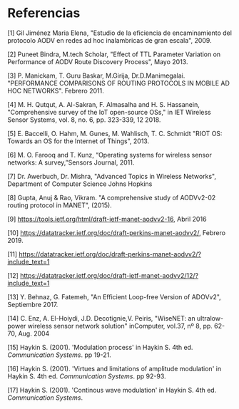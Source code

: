 # Referencias

[1] Gil Jiménez Maria Elena, "Estudio de la eficiencia de encaminamiento del protocolo AODV en redes ad hoc inalambricas de gran escala", 2009.

[2] Puneet Bindra, M.tech Scholar, "Effect of TTL Parameter Variation on Performance of AODV Route Discovery Process", Mayo 2013.

[3] P. Manickam, T. Guru Baskar, M.Girija, Dr.D.Manimegalai.
"PERFORMANCE COMPARISONS OF ROUTING PROTOCOLS IN MOBILE AD HOC NETWORKS".
Febrero 2011.

[4] M. H. Qutqut, A. Al-Sakran, F. Almasalha and H. S. Hassanein, "Comprehensive survey of the IoT open-source OSs," in IET Wireless Sensor Systems, vol. 8, no. 6, pp. 323-339, 12 2018.

[5] E. Baccelli, O. Hahm, M. Gunes, M. Wahlisch, T. C. Schmidt "RIOT OS: Towards an OS for the Internet of Things", 2013.

[6] M. O. Farooq and T. Kunz, “Operating systems for wireless sensor networks: A survey,”Sensors Journal, 2011.

[7] Dr. Awerbuch, Dr. Mishra, "Advanced Topics in Wireless Networks", Department of Computer Science Johns Hopkins

[8] Gupta, Anuj & Rao, Vikram. "A comprehensive study of AODVv2-02 routing protocol in MANET", (2015).

[9] https://tools.ietf.org/html/draft-ietf-manet-aodvv2-16, Abril 2016

[10] https://datatracker.ietf.org/doc/draft-perkins-manet-aodvv2/, Febrero 2019.

[11] https://datatracker.ietf.org/doc/draft-perkins-manet-aodvv2/?include_text=1

[12] https://datatracker.ietf.org/doc/draft-ietf-manet-aodvv2/12/?include_text=1

[13] Y. Behnaz, G. Fatemeh, "An Efficient Loop-free Version of ADOVv2", Septiembre 2017.

[14] C. Enz, A. El-Hoiydi, J.D. Decotignie,V. Peiris, "WiseNET: an ultralow-power wireless sensor network solution" inComputer, vol.37, nº 8, pp. 62-70, Aug. 2004

[15] Haykin S. (2001). 'Modulation process' in Haykin S. 4th ed. _Communication Systems_. pp 19-21. 

[16] Haykin S. (2001). 'Virtues and limitations of amplitude modulation' in Haykin S. 4th ed. _Communication Systems_. pp 92-93. 

[17] Haykin S. (2001). 'Continous wave modulation' in Haykin S. 4th ed. _Communication Systems_. 